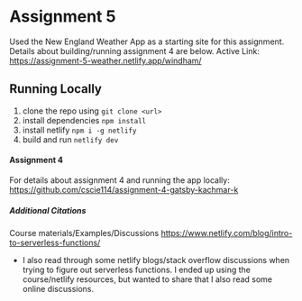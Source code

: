 # Assignment 5

Used the New England Weather App as a starting site for this assignment. Details about building/running assignment 4 are below.
Active Link: https://assignment-5-weather.netlify.app/windham/

## Running Locally

1. clone the repo using `git clone <url>`
2. install dependencies `npm install`
3. install netlify `npm i -g netlify`
4. build and run `netlify dev`

#### Assignment 4

For details about assignment 4 and running the app locally: https://github.com/cscie114/assignment-4-gatsby-kachmar-k

##### Additional Citations

Course materials/Examples/Discussions
https://www.netlify.com/blog/intro-to-serverless-functions/

- I also read through some netlify blogs/stack overflow discussions when trying to figure out serverless functions. I ended up using the course/netlify resources, but wanted to share that I also read some online discussions.
